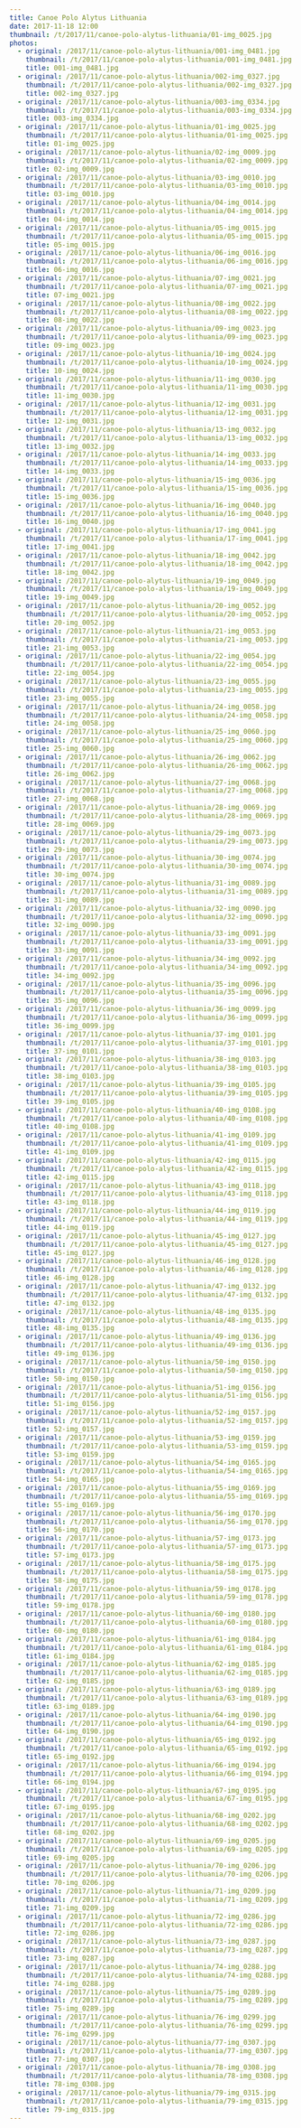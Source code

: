 ```yaml
---
title: Canoe Polo Alytus Lithuania
date: 2017-11-18 12:00
thumbnail: /t/2017/11/canoe-polo-alytus-lithuania/01-img_0025.jpg
photos:
  - original: /2017/11/canoe-polo-alytus-lithuania/001-img_0481.jpg
    thumbnail: /t/2017/11/canoe-polo-alytus-lithuania/001-img_0481.jpg
    title: 001-img_0481.jpg
  - original: /2017/11/canoe-polo-alytus-lithuania/002-img_0327.jpg
    thumbnail: /t/2017/11/canoe-polo-alytus-lithuania/002-img_0327.jpg
    title: 002-img_0327.jpg
  - original: /2017/11/canoe-polo-alytus-lithuania/003-img_0334.jpg
    thumbnail: /t/2017/11/canoe-polo-alytus-lithuania/003-img_0334.jpg
    title: 003-img_0334.jpg
  - original: /2017/11/canoe-polo-alytus-lithuania/01-img_0025.jpg
    thumbnail: /t/2017/11/canoe-polo-alytus-lithuania/01-img_0025.jpg
    title: 01-img_0025.jpg
  - original: /2017/11/canoe-polo-alytus-lithuania/02-img_0009.jpg
    thumbnail: /t/2017/11/canoe-polo-alytus-lithuania/02-img_0009.jpg
    title: 02-img_0009.jpg
  - original: /2017/11/canoe-polo-alytus-lithuania/03-img_0010.jpg
    thumbnail: /t/2017/11/canoe-polo-alytus-lithuania/03-img_0010.jpg
    title: 03-img_0010.jpg
  - original: /2017/11/canoe-polo-alytus-lithuania/04-img_0014.jpg
    thumbnail: /t/2017/11/canoe-polo-alytus-lithuania/04-img_0014.jpg
    title: 04-img_0014.jpg
  - original: /2017/11/canoe-polo-alytus-lithuania/05-img_0015.jpg
    thumbnail: /t/2017/11/canoe-polo-alytus-lithuania/05-img_0015.jpg
    title: 05-img_0015.jpg
  - original: /2017/11/canoe-polo-alytus-lithuania/06-img_0016.jpg
    thumbnail: /t/2017/11/canoe-polo-alytus-lithuania/06-img_0016.jpg
    title: 06-img_0016.jpg
  - original: /2017/11/canoe-polo-alytus-lithuania/07-img_0021.jpg
    thumbnail: /t/2017/11/canoe-polo-alytus-lithuania/07-img_0021.jpg
    title: 07-img_0021.jpg
  - original: /2017/11/canoe-polo-alytus-lithuania/08-img_0022.jpg
    thumbnail: /t/2017/11/canoe-polo-alytus-lithuania/08-img_0022.jpg
    title: 08-img_0022.jpg
  - original: /2017/11/canoe-polo-alytus-lithuania/09-img_0023.jpg
    thumbnail: /t/2017/11/canoe-polo-alytus-lithuania/09-img_0023.jpg
    title: 09-img_0023.jpg
  - original: /2017/11/canoe-polo-alytus-lithuania/10-img_0024.jpg
    thumbnail: /t/2017/11/canoe-polo-alytus-lithuania/10-img_0024.jpg
    title: 10-img_0024.jpg
  - original: /2017/11/canoe-polo-alytus-lithuania/11-img_0030.jpg
    thumbnail: /t/2017/11/canoe-polo-alytus-lithuania/11-img_0030.jpg
    title: 11-img_0030.jpg
  - original: /2017/11/canoe-polo-alytus-lithuania/12-img_0031.jpg
    thumbnail: /t/2017/11/canoe-polo-alytus-lithuania/12-img_0031.jpg
    title: 12-img_0031.jpg
  - original: /2017/11/canoe-polo-alytus-lithuania/13-img_0032.jpg
    thumbnail: /t/2017/11/canoe-polo-alytus-lithuania/13-img_0032.jpg
    title: 13-img_0032.jpg
  - original: /2017/11/canoe-polo-alytus-lithuania/14-img_0033.jpg
    thumbnail: /t/2017/11/canoe-polo-alytus-lithuania/14-img_0033.jpg
    title: 14-img_0033.jpg
  - original: /2017/11/canoe-polo-alytus-lithuania/15-img_0036.jpg
    thumbnail: /t/2017/11/canoe-polo-alytus-lithuania/15-img_0036.jpg
    title: 15-img_0036.jpg
  - original: /2017/11/canoe-polo-alytus-lithuania/16-img_0040.jpg
    thumbnail: /t/2017/11/canoe-polo-alytus-lithuania/16-img_0040.jpg
    title: 16-img_0040.jpg
  - original: /2017/11/canoe-polo-alytus-lithuania/17-img_0041.jpg
    thumbnail: /t/2017/11/canoe-polo-alytus-lithuania/17-img_0041.jpg
    title: 17-img_0041.jpg
  - original: /2017/11/canoe-polo-alytus-lithuania/18-img_0042.jpg
    thumbnail: /t/2017/11/canoe-polo-alytus-lithuania/18-img_0042.jpg
    title: 18-img_0042.jpg
  - original: /2017/11/canoe-polo-alytus-lithuania/19-img_0049.jpg
    thumbnail: /t/2017/11/canoe-polo-alytus-lithuania/19-img_0049.jpg
    title: 19-img_0049.jpg
  - original: /2017/11/canoe-polo-alytus-lithuania/20-img_0052.jpg
    thumbnail: /t/2017/11/canoe-polo-alytus-lithuania/20-img_0052.jpg
    title: 20-img_0052.jpg
  - original: /2017/11/canoe-polo-alytus-lithuania/21-img_0053.jpg
    thumbnail: /t/2017/11/canoe-polo-alytus-lithuania/21-img_0053.jpg
    title: 21-img_0053.jpg
  - original: /2017/11/canoe-polo-alytus-lithuania/22-img_0054.jpg
    thumbnail: /t/2017/11/canoe-polo-alytus-lithuania/22-img_0054.jpg
    title: 22-img_0054.jpg
  - original: /2017/11/canoe-polo-alytus-lithuania/23-img_0055.jpg
    thumbnail: /t/2017/11/canoe-polo-alytus-lithuania/23-img_0055.jpg
    title: 23-img_0055.jpg
  - original: /2017/11/canoe-polo-alytus-lithuania/24-img_0058.jpg
    thumbnail: /t/2017/11/canoe-polo-alytus-lithuania/24-img_0058.jpg
    title: 24-img_0058.jpg
  - original: /2017/11/canoe-polo-alytus-lithuania/25-img_0060.jpg
    thumbnail: /t/2017/11/canoe-polo-alytus-lithuania/25-img_0060.jpg
    title: 25-img_0060.jpg
  - original: /2017/11/canoe-polo-alytus-lithuania/26-img_0062.jpg
    thumbnail: /t/2017/11/canoe-polo-alytus-lithuania/26-img_0062.jpg
    title: 26-img_0062.jpg
  - original: /2017/11/canoe-polo-alytus-lithuania/27-img_0068.jpg
    thumbnail: /t/2017/11/canoe-polo-alytus-lithuania/27-img_0068.jpg
    title: 27-img_0068.jpg
  - original: /2017/11/canoe-polo-alytus-lithuania/28-img_0069.jpg
    thumbnail: /t/2017/11/canoe-polo-alytus-lithuania/28-img_0069.jpg
    title: 28-img_0069.jpg
  - original: /2017/11/canoe-polo-alytus-lithuania/29-img_0073.jpg
    thumbnail: /t/2017/11/canoe-polo-alytus-lithuania/29-img_0073.jpg
    title: 29-img_0073.jpg
  - original: /2017/11/canoe-polo-alytus-lithuania/30-img_0074.jpg
    thumbnail: /t/2017/11/canoe-polo-alytus-lithuania/30-img_0074.jpg
    title: 30-img_0074.jpg
  - original: /2017/11/canoe-polo-alytus-lithuania/31-img_0089.jpg
    thumbnail: /t/2017/11/canoe-polo-alytus-lithuania/31-img_0089.jpg
    title: 31-img_0089.jpg
  - original: /2017/11/canoe-polo-alytus-lithuania/32-img_0090.jpg
    thumbnail: /t/2017/11/canoe-polo-alytus-lithuania/32-img_0090.jpg
    title: 32-img_0090.jpg
  - original: /2017/11/canoe-polo-alytus-lithuania/33-img_0091.jpg
    thumbnail: /t/2017/11/canoe-polo-alytus-lithuania/33-img_0091.jpg
    title: 33-img_0091.jpg
  - original: /2017/11/canoe-polo-alytus-lithuania/34-img_0092.jpg
    thumbnail: /t/2017/11/canoe-polo-alytus-lithuania/34-img_0092.jpg
    title: 34-img_0092.jpg
  - original: /2017/11/canoe-polo-alytus-lithuania/35-img_0096.jpg
    thumbnail: /t/2017/11/canoe-polo-alytus-lithuania/35-img_0096.jpg
    title: 35-img_0096.jpg
  - original: /2017/11/canoe-polo-alytus-lithuania/36-img_0099.jpg
    thumbnail: /t/2017/11/canoe-polo-alytus-lithuania/36-img_0099.jpg
    title: 36-img_0099.jpg
  - original: /2017/11/canoe-polo-alytus-lithuania/37-img_0101.jpg
    thumbnail: /t/2017/11/canoe-polo-alytus-lithuania/37-img_0101.jpg
    title: 37-img_0101.jpg
  - original: /2017/11/canoe-polo-alytus-lithuania/38-img_0103.jpg
    thumbnail: /t/2017/11/canoe-polo-alytus-lithuania/38-img_0103.jpg
    title: 38-img_0103.jpg
  - original: /2017/11/canoe-polo-alytus-lithuania/39-img_0105.jpg
    thumbnail: /t/2017/11/canoe-polo-alytus-lithuania/39-img_0105.jpg
    title: 39-img_0105.jpg
  - original: /2017/11/canoe-polo-alytus-lithuania/40-img_0108.jpg
    thumbnail: /t/2017/11/canoe-polo-alytus-lithuania/40-img_0108.jpg
    title: 40-img_0108.jpg
  - original: /2017/11/canoe-polo-alytus-lithuania/41-img_0109.jpg
    thumbnail: /t/2017/11/canoe-polo-alytus-lithuania/41-img_0109.jpg
    title: 41-img_0109.jpg
  - original: /2017/11/canoe-polo-alytus-lithuania/42-img_0115.jpg
    thumbnail: /t/2017/11/canoe-polo-alytus-lithuania/42-img_0115.jpg
    title: 42-img_0115.jpg
  - original: /2017/11/canoe-polo-alytus-lithuania/43-img_0118.jpg
    thumbnail: /t/2017/11/canoe-polo-alytus-lithuania/43-img_0118.jpg
    title: 43-img_0118.jpg
  - original: /2017/11/canoe-polo-alytus-lithuania/44-img_0119.jpg
    thumbnail: /t/2017/11/canoe-polo-alytus-lithuania/44-img_0119.jpg
    title: 44-img_0119.jpg
  - original: /2017/11/canoe-polo-alytus-lithuania/45-img_0127.jpg
    thumbnail: /t/2017/11/canoe-polo-alytus-lithuania/45-img_0127.jpg
    title: 45-img_0127.jpg
  - original: /2017/11/canoe-polo-alytus-lithuania/46-img_0128.jpg
    thumbnail: /t/2017/11/canoe-polo-alytus-lithuania/46-img_0128.jpg
    title: 46-img_0128.jpg
  - original: /2017/11/canoe-polo-alytus-lithuania/47-img_0132.jpg
    thumbnail: /t/2017/11/canoe-polo-alytus-lithuania/47-img_0132.jpg
    title: 47-img_0132.jpg
  - original: /2017/11/canoe-polo-alytus-lithuania/48-img_0135.jpg
    thumbnail: /t/2017/11/canoe-polo-alytus-lithuania/48-img_0135.jpg
    title: 48-img_0135.jpg
  - original: /2017/11/canoe-polo-alytus-lithuania/49-img_0136.jpg
    thumbnail: /t/2017/11/canoe-polo-alytus-lithuania/49-img_0136.jpg
    title: 49-img_0136.jpg
  - original: /2017/11/canoe-polo-alytus-lithuania/50-img_0150.jpg
    thumbnail: /t/2017/11/canoe-polo-alytus-lithuania/50-img_0150.jpg
    title: 50-img_0150.jpg
  - original: /2017/11/canoe-polo-alytus-lithuania/51-img_0156.jpg
    thumbnail: /t/2017/11/canoe-polo-alytus-lithuania/51-img_0156.jpg
    title: 51-img_0156.jpg
  - original: /2017/11/canoe-polo-alytus-lithuania/52-img_0157.jpg
    thumbnail: /t/2017/11/canoe-polo-alytus-lithuania/52-img_0157.jpg
    title: 52-img_0157.jpg
  - original: /2017/11/canoe-polo-alytus-lithuania/53-img_0159.jpg
    thumbnail: /t/2017/11/canoe-polo-alytus-lithuania/53-img_0159.jpg
    title: 53-img_0159.jpg
  - original: /2017/11/canoe-polo-alytus-lithuania/54-img_0165.jpg
    thumbnail: /t/2017/11/canoe-polo-alytus-lithuania/54-img_0165.jpg
    title: 54-img_0165.jpg
  - original: /2017/11/canoe-polo-alytus-lithuania/55-img_0169.jpg
    thumbnail: /t/2017/11/canoe-polo-alytus-lithuania/55-img_0169.jpg
    title: 55-img_0169.jpg
  - original: /2017/11/canoe-polo-alytus-lithuania/56-img_0170.jpg
    thumbnail: /t/2017/11/canoe-polo-alytus-lithuania/56-img_0170.jpg
    title: 56-img_0170.jpg
  - original: /2017/11/canoe-polo-alytus-lithuania/57-img_0173.jpg
    thumbnail: /t/2017/11/canoe-polo-alytus-lithuania/57-img_0173.jpg
    title: 57-img_0173.jpg
  - original: /2017/11/canoe-polo-alytus-lithuania/58-img_0175.jpg
    thumbnail: /t/2017/11/canoe-polo-alytus-lithuania/58-img_0175.jpg
    title: 58-img_0175.jpg
  - original: /2017/11/canoe-polo-alytus-lithuania/59-img_0178.jpg
    thumbnail: /t/2017/11/canoe-polo-alytus-lithuania/59-img_0178.jpg
    title: 59-img_0178.jpg
  - original: /2017/11/canoe-polo-alytus-lithuania/60-img_0180.jpg
    thumbnail: /t/2017/11/canoe-polo-alytus-lithuania/60-img_0180.jpg
    title: 60-img_0180.jpg
  - original: /2017/11/canoe-polo-alytus-lithuania/61-img_0184.jpg
    thumbnail: /t/2017/11/canoe-polo-alytus-lithuania/61-img_0184.jpg
    title: 61-img_0184.jpg
  - original: /2017/11/canoe-polo-alytus-lithuania/62-img_0185.jpg
    thumbnail: /t/2017/11/canoe-polo-alytus-lithuania/62-img_0185.jpg
    title: 62-img_0185.jpg
  - original: /2017/11/canoe-polo-alytus-lithuania/63-img_0189.jpg
    thumbnail: /t/2017/11/canoe-polo-alytus-lithuania/63-img_0189.jpg
    title: 63-img_0189.jpg
  - original: /2017/11/canoe-polo-alytus-lithuania/64-img_0190.jpg
    thumbnail: /t/2017/11/canoe-polo-alytus-lithuania/64-img_0190.jpg
    title: 64-img_0190.jpg
  - original: /2017/11/canoe-polo-alytus-lithuania/65-img_0192.jpg
    thumbnail: /t/2017/11/canoe-polo-alytus-lithuania/65-img_0192.jpg
    title: 65-img_0192.jpg
  - original: /2017/11/canoe-polo-alytus-lithuania/66-img_0194.jpg
    thumbnail: /t/2017/11/canoe-polo-alytus-lithuania/66-img_0194.jpg
    title: 66-img_0194.jpg
  - original: /2017/11/canoe-polo-alytus-lithuania/67-img_0195.jpg
    thumbnail: /t/2017/11/canoe-polo-alytus-lithuania/67-img_0195.jpg
    title: 67-img_0195.jpg
  - original: /2017/11/canoe-polo-alytus-lithuania/68-img_0202.jpg
    thumbnail: /t/2017/11/canoe-polo-alytus-lithuania/68-img_0202.jpg
    title: 68-img_0202.jpg
  - original: /2017/11/canoe-polo-alytus-lithuania/69-img_0205.jpg
    thumbnail: /t/2017/11/canoe-polo-alytus-lithuania/69-img_0205.jpg
    title: 69-img_0205.jpg
  - original: /2017/11/canoe-polo-alytus-lithuania/70-img_0206.jpg
    thumbnail: /t/2017/11/canoe-polo-alytus-lithuania/70-img_0206.jpg
    title: 70-img_0206.jpg
  - original: /2017/11/canoe-polo-alytus-lithuania/71-img_0209.jpg
    thumbnail: /t/2017/11/canoe-polo-alytus-lithuania/71-img_0209.jpg
    title: 71-img_0209.jpg
  - original: /2017/11/canoe-polo-alytus-lithuania/72-img_0286.jpg
    thumbnail: /t/2017/11/canoe-polo-alytus-lithuania/72-img_0286.jpg
    title: 72-img_0286.jpg
  - original: /2017/11/canoe-polo-alytus-lithuania/73-img_0287.jpg
    thumbnail: /t/2017/11/canoe-polo-alytus-lithuania/73-img_0287.jpg
    title: 73-img_0287.jpg
  - original: /2017/11/canoe-polo-alytus-lithuania/74-img_0288.jpg
    thumbnail: /t/2017/11/canoe-polo-alytus-lithuania/74-img_0288.jpg
    title: 74-img_0288.jpg
  - original: /2017/11/canoe-polo-alytus-lithuania/75-img_0289.jpg
    thumbnail: /t/2017/11/canoe-polo-alytus-lithuania/75-img_0289.jpg
    title: 75-img_0289.jpg
  - original: /2017/11/canoe-polo-alytus-lithuania/76-img_0299.jpg
    thumbnail: /t/2017/11/canoe-polo-alytus-lithuania/76-img_0299.jpg
    title: 76-img_0299.jpg
  - original: /2017/11/canoe-polo-alytus-lithuania/77-img_0307.jpg
    thumbnail: /t/2017/11/canoe-polo-alytus-lithuania/77-img_0307.jpg
    title: 77-img_0307.jpg
  - original: /2017/11/canoe-polo-alytus-lithuania/78-img_0308.jpg
    thumbnail: /t/2017/11/canoe-polo-alytus-lithuania/78-img_0308.jpg
    title: 78-img_0308.jpg
  - original: /2017/11/canoe-polo-alytus-lithuania/79-img_0315.jpg
    thumbnail: /t/2017/11/canoe-polo-alytus-lithuania/79-img_0315.jpg
    title: 79-img_0315.jpg
---
```

